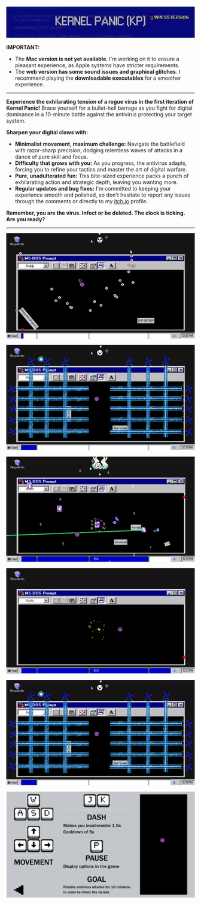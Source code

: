 <p align="center">
	<p align="center">
	<a href="https://bananaholograma.itch.io/kernelpanic" target="_blank" rel="noopener noreferrer">
		<img width="950px" src="https://github.com/bananaholograma/kernel-panic-pc-version/blob/main/images/banner_itch.png" alt="kernel-panic-logo" />
	</a>
</p>

**IMPORTANT:**

* The **Mac version is not yet available**. I'm working on it to ensure a pleasant experience, as Apple systems have stricter requirements.
* The **web version has some sound issues and graphical glitches**. I recommend playing the **downloadable executables** for a smoother experience.

- - -

**Experience the exhilarating tension of a rogue virus in the first iteration of Kernel Panic!** Brace yourself for a bullet-hell barrage as you fight for digital dominance in a 10-minute battle against the antivirus protecting your target system.

**Sharpen your digital claws with:**

* **Minimalist movement, maximum challenge:** Navigate the battlefield with razor-sharp precision, dodging relentless waves of attacks in a dance of pure skill and focus.
* **Difficulty that grows with you:** As you progress, the antivirus adapts, forcing you to refine your tactics and master the art of digital warfare.
* **Pure, unadulterated fun:** This bite-sized experience packs a punch of exhilarating action and strategic depth, leaving you wanting more.
* **Regular updates and bug fixes:** I'm committed to keeping your experience smooth and polished, so don't hesitate to report any issues through the comments or directly to my [itch.io](https://bananaholograma.itch.io/kernelpanic) profile.

**Remember, you are the virus. Infect or be deleted. The clock is ticking. Are you ready?**

- - -

![screenshot](images/screenshot.png)

![screenshot](images/screenshot_2.png)

![screenshot](images/screenshot_3.png)

![screenshot](images/screenshot_4.png)

![screenshot](images/screenshot_2.png)

![screenshot](images/tutorial_screenshot.png)